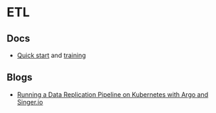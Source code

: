 # ETL

## Docs

* [Quick start](../quick-start.md) and [training](../training.md)

## Blogs

* [Running a Data Replication Pipeline on Kubernetes with Argo and Singer.io](https://towardsdatascience.com/running-a-data-replication-pipeline-on-kubernetes-with-argo-and-singer-io-2fab5b0bad?utm_source=argo-docs)

